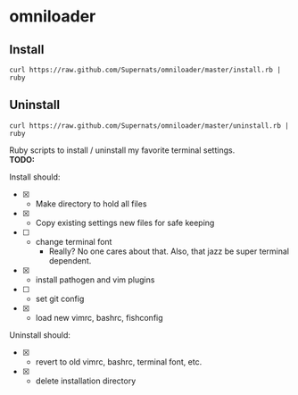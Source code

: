 omniloader
==========

Install
-------
<pre><code>curl https://raw.github.com/Supernats/omniloader/master/install.rb | ruby</code></pre>

Uninstall
---------
<pre><code>curl https://raw.github.com/Supernats/omniloader/master/uninstall.rb | ruby</code></pre>


Ruby scripts to install / uninstall my favorite terminal settings.  
<strong>TODO:</strong>

Install should:
+ [x] -  Make directory to hold all files
+ [x] - Copy existing settings new files for safe keeping
+ [ ] - change terminal font
    + Really? No one cares about that. Also, that jazz be super terminal dependent.  
+ [x] - install pathogen and vim plugins
+ [ ] -  set git config
+ [x] - load new vimrc, bashrc, fishconfig

Uninstall should:
+ [x] - revert to old vimrc, bashrc, terminal font, etc.
+ [x] - delete installation directory

